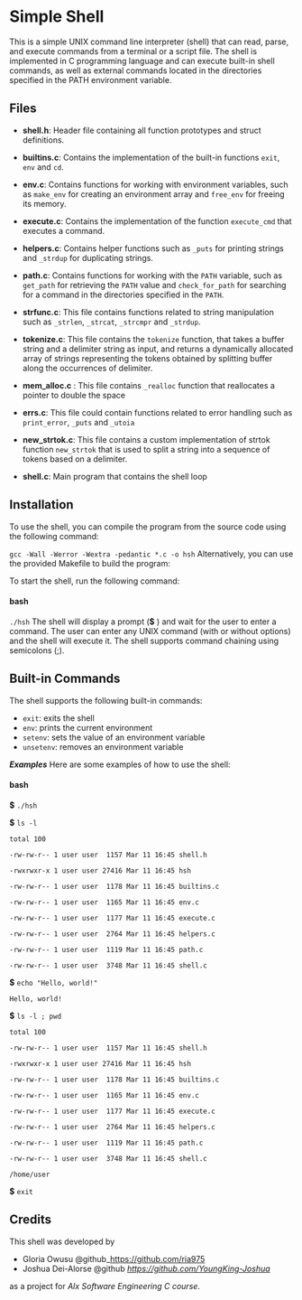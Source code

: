 # Simple Shell
This is a simple UNIX command line interpreter (shell) that can read, parse, and execute commands from a terminal or a script file. The shell is implemented in C programming language and can execute built-in shell commands, as well as external commands located in the directories specified in the PATH environment variable.


## Files

- **shell.h**: Header file containing all function prototypes and struct definitions.

- **builtins.c**: Contains the implementation of the built-in functions `exit`, `env` and `cd`.

- **env.c**: Contains functions for working with environment variables, such as `make_env` for creating an environment array and `free_env` for freeing its memory.

- **execute.c**: Contains the implementation of the function `execute_cmd` that executes a command.

- **helpers.c**: Contains helper functions such as `_puts` for printing strings and `_strdup` for duplicating strings.

- **path.c**: Contains functions for working with the `PATH` variable, such as `get_path` for retrieving the `PATH` value and `check_for_path` for searching for a command in the directories specified in the `PATH`.

- **strfunc.c**: This file contains functions related to string manipulation such as `_strlen`, `_strcat`, `_strcmpr` and `_strdup`.

- **tokenize.c**: This file contains the `tokenize` function, that takes a buffer string and a delimiter string as input, and returns a dynamically allocated array of strings representing the tokens obtained by splitting buffer along the occurrences of delimiter.

- **mem_alloc.c** : This file contains `_realloc` function that reallocates a pointer to double the space

- **errs.c**: This file could contain functions related to error handling such as `print_error`, `_puts` and `_utoia`

- **new_strtok.c**: This file contains a custom implementation of strtok function `new_strtok` that is used to split a string into a sequence of tokens based on a delimiter.

- **shell.c**: Main program that contains the shell loop

## Installation
To use the shell, you can compile the program from the source code using the following command:

`gcc -Wall -Werror -Wextra -pedantic *.c -o hsh`
Alternatively, you can use the provided Makefile to build the program:

To start the shell, run the following command:

#### bash

`./hsh`
The shell will display a prompt (**$** ) and wait for the user to enter a command. The user can enter any UNIX command (with or without options) and the shell will execute it. The shell supports command chaining using semicolons (;).

## Built-in Commands
The shell supports the following built-in commands:

* `exit`: exits the shell
* `env`: prints the current environment
* `setenv`: sets the value of an environment variable
* `unsetenv`: removes an environment variable

_**Examples**_
 Here are some examples of how to use the shell:

#### bash
**$** `./hsh`

**$** `ls -l`

``` 
total 100
 
-rw-rw-r-- 1 user user  1157 Mar 11 16:45 shell.h

-rwxrwxr-x 1 user user 27416 Mar 11 16:45 hsh

-rw-rw-r-- 1 user user  1178 Mar 11 16:45 builtins.c

-rw-rw-r-- 1 user user  1165 Mar 11 16:45 env.c

-rw-rw-r-- 1 user user  1177 Mar 11 16:45 execute.c

-rw-rw-r-- 1 user user  2764 Mar 11 16:45 helpers.c

-rw-rw-r-- 1 user user  1119 Mar 11 16:45 path.c

-rw-rw-r-- 1 user user  3748 Mar 11 16:45 shell.c 
 ```


**$** `echo "Hello, world!"`

`Hello, world!` 


**$** `ls -l ; pwd`

``` 
total 100

-rw-rw-r-- 1 user user  1157 Mar 11 16:45 shell.h
 
-rwxrwxr-x 1 user user 27416 Mar 11 16:45 hsh
 
-rw-rw-r-- 1 user user  1178 Mar 11 16:45 builtins.c
 
-rw-rw-r-- 1 user user  1165 Mar 11 16:45 env.c
 
-rw-rw-r-- 1 user user  1177 Mar 11 16:45 execute.c
 
-rw-rw-r-- 1 user user  2764 Mar 11 16:45 helpers.c
 
-rw-rw-r-- 1 user user  1119 Mar 11 16:45 path.c
 
-rw-rw-r-- 1 user user  3748 Mar 11 16:45 shell.c

/home/user
```

**$** `exit`

## Credits
This shell was developed by 
- Gloria Owusu @github_https://github.com/ria975
- Joshua Dei-Alorse @github _https://github.com/YoungKing-Joshua_

as a project for _Alx Software Engineering C course_.

